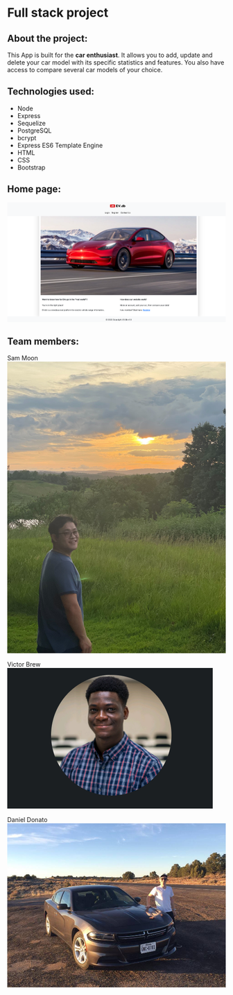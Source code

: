 # Full stack project

## About the project:

This App is built for the **car enthusiast**. It allows you to add, update and delete your car model with its specific statistics and features. You also have access to compare several car models of your choice.

## Technologies used:

* Node
* Express
* Sequelize
* PostgreSQL
* bcrypt
* Express ES6 Template Engine
* HTML 
* CSS
* Bootstrap

## Home page:

![image info](assets/project.png)

## Team members:

Sam Moon 
![image info](assets/sam.jpg)

Victor Brew
![image info](assets/Victor.png)

Daniel Donato
![image info](assets/Daniel.jpg)

